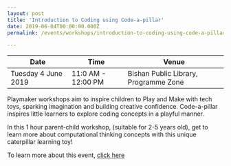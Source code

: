 ```yaml
---
layout: post
title: 'Introduction to Coding using Code-a-pillar'
date: 2019-06-04T00:00:00.000Z
permalink: /events/workshops/introduction-to-coding-using-code-a-pillar-040619

---
```



| Date | Time | Venue |
|--------|---|---|
| Tuesday 4 June 2019 | 11:0 AM - 12:00 PM | Bishan Public Library, Programme Zone |

Playmaker workshops aim to inspire children to Play and Make with tech toys, sparking imagination and building creative confidence. Code-a-pillar inspires little learners to explore coding concepts in a playful manner.

In this 1 hour parent-child workshop, (suitable for 2-5 years old), get to learn more about computational thinking concepts with this unique caterpillar learning toy!

To learn more about this event, <a href="https://www.nlb.gov.sg/golibrary2/e/playmaker-learning-with-tech-toys-for-kids-84858375" target="_blank">click here</a> 


